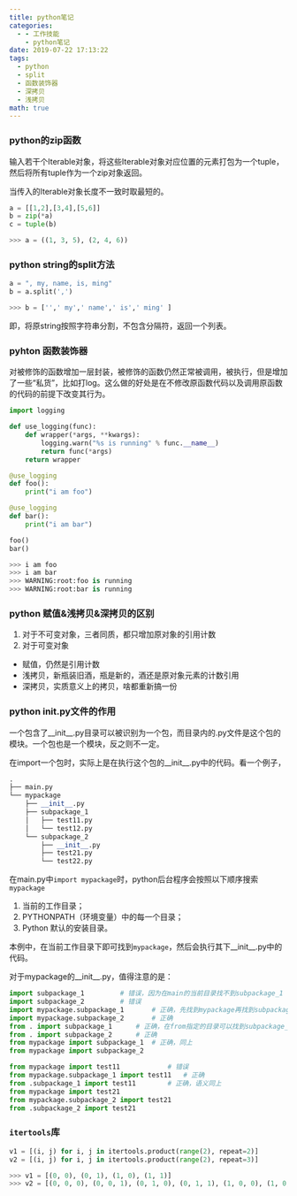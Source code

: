 ```yaml
---
title: python笔记
categories:
  - - 工作技能
    - python笔记
date: 2019-07-22 17:13:22
tags:
  - python
  - split
  - 函数装饰器
  - 深拷贝
  - 浅拷贝
math: true
---
```

### python的zip函数
输入若干个Iterable对象，将这些Iterable对象对应位置的元素打包为一个tuple，然后将所有tuple作为一个zip对象返回。

当传入的Iterable对象长度不一致时取最短的。
```python
a = [[1,2],[3,4],[5,6]]
b = zip(*a)
c = tuple(b)

>>> a = ((1, 3, 5), (2, 4, 6))
```

### python string的split方法
```python
a = ", my, name, is, ming"
b = a.split(',')

>>> b = ['',' my',' name',' is',' ming' ]
```
即，将原string按照字符串分割，不包含分隔符，返回一个列表。

### pyhton 函数装饰器
对被修饰的函数增加一层封装，被修饰的函数仍然正常被调用，被执行，但是增加了一些“私货”，比如打log。这么做的好处是在不修改原函数代码以及调用原函数的代码的前提下改变其行为。
```python
import logging

def use_logging(func):
	def wrapper(*args, **kwargs):
		logging.warn("%s is running" % func.__name__)
		return func(*args)
	return wrapper

@use_logging
def foo():
	print("i am foo")

@use_logging
def bar():
	print("i am bar")

foo()
bar()

>>> i am foo
>>> i am bar
>>> WARNING:root:foo is running
>>> WARNING:root:bar is running
```

### python 赋值&浅拷贝&深拷贝的区别
1. 对于不可变对象，三者同质，都只增加原对象的引用计数
2. 对于可变对象
  - 赋值，仍然是引用计数
  - 浅拷贝，新瓶装旧酒，瓶是新的，酒还是原对象元素的计数引用
  - 深拷贝，实质意义上的拷贝，啥都重新搞一份

### python __init__.py文件的作用
一个包含了__init__.py目录可以被识别为一个包，而目录内的.py文件是这个包的模块。一个包也是一个模块，反之则不一定。

在import一个包时，实际上是在执行这个包的__init__.py中的代码。看一个例子，

```python
.
├── main.py
└── mypackage
    ├── __init__.py
    ├── subpackage_1
    │   ├── test11.py
    │   └── test12.py
    └── subpackage_2
        ├── __init__.py
        ├── test21.py
        └── test22.py
```
在main.py中`import mypackage`时，python后台程序会按照以下顺序搜索`mypackage`
1. 当前的工作目录；
1. PYTHONPATH（环境变量）中的每一个目录；
1. Python 默认的安装目录。

本例中，在当前工作目录下即可找到`mypackage`，然后会执行其下__init__.py中的代码。

对于mypackage的__init__.py，值得注意的是：
```python
import subpackage_1			# 错误，因为在main的当前目录找不到subpackage_1
import subpackage_2			# 错误
import mypackage.subpackage_1		# 正确，先找到mypackage再找到subpackage_1
import mypackage.subpackage_2		# 正确
from . import subpackage_1		# 正确，在from指定的目录可以找到subpackage_1
from . import subpackage_2		# 正确
from mypackage import subpackage_1 	# 正确，同上
from mypackage import subpackage_2

from mypackage import test11			# 错误
from mypackage.subpackage_1 import test11	# 正确
from .subpackage_1 import test11		# 正确，语义同上
from mypackage import test21			
from mypackage.subpackage_2 import test21
from .subpackage_2 import test21
```

### `itertools`库
```python
v1 = [(i, j) for i, j in itertools.product(range(2), repeat=2)]
v2 = [(i, j) for i, j in itertools.product(range(2), repeat=3)]

>>> v1 = [(0, 0), (0, 1), (1, 0), (1, 1)]
>>> v2 = [(0, 0, 0), (0, 0, 1), (0, 1, 0), (0, 1, 1), (1, 0, 0), (1, 0, 1), (1, 1, 0), (1, 1, 1)]
```
